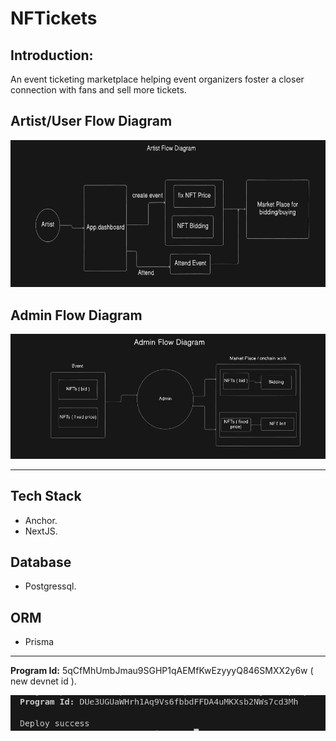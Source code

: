 # NFTickets

## Introduction:
An event ticketing marketplace helping event organizers foster a closer connection with fans and sell more tickets.

## Artist/User Flow Diagram
![alt text](user.png)

## Admin Flow Diagram
![alt text](admin.png)

----
## Tech Stack

-  Anchor.
-  NextJS.

## Database
- Postgressql.

## ORM
- Prisma

---

**Program Id:** 5qCfMhUmbJmau9SGHP1qAEMfKwEzyyyQ846SMXX2y6w ( new devnet id ).

![Deploy](deploy.png)
